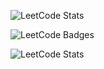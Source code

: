
![LeetCode Stats](https://leetcode-stats-inky.vercel.app/?username=restsan2003)

![LeetCode Badges](https://leetcode-badge-showcase.vercel.app/api?username=restsan2003)

![LeetCode Stats](https://leetcode-badge-sage.vercel.app/badge/restsan2003?theme=dark)
